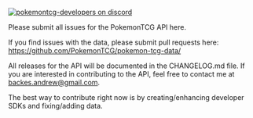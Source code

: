 [![pokemontcg-developers on discord](https://img.shields.io/badge/discord-pokemontcg--developers-738bd7.svg)](https://discord.gg/dpsTCvg)

Please submit all issues for the PokemonTCG API here.

If you find issues with the data, please submit pull requests here: https://github.com/PokemonTCG/pokemon-tcg-data/

All releases for the API will be documented in the CHANGELOG.md file. If you are interested in contributing to the API, feel free to contact me at backes.andrew@gmail.com.

The best way to contribute right now is by creating/enhancing developer SDKs and fixing/adding data.
